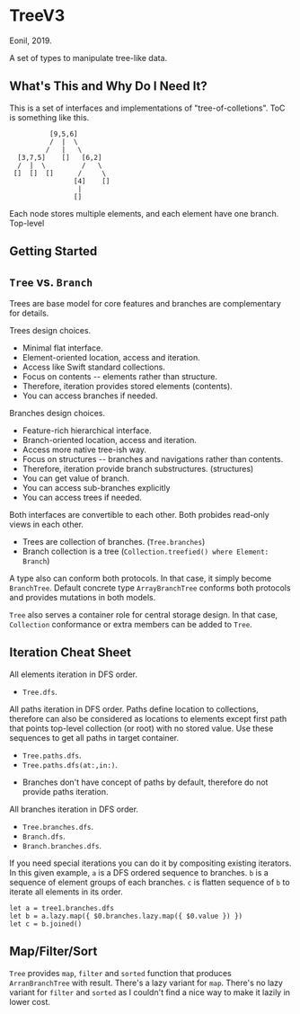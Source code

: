 TreeV3
======
Eonil, 2019.

A set of types to manipulate tree-like data.

What's This and Why Do I Need It?
-----------------------------------------
This is a set of interfaces and implementations of "tree-of-colletions".
ToC is something like this.
        
              [9,5,6]
              /  |  \
             /   |   \
      [3,7,5]    []   [6,2]
      /  |  \         /   \
     []  []  []      /     \
                    [4]    []
                     |
                    []

Each node stores multiple elements, and each element have one branch.
Top-level


Getting Started
-------------------






`Tree` vs. `Branch`
---------------------
Trees are base model for core features 
and branches are complementary for details.

Trees design choices.
- Minimal flat interface.
- Element-oriented location, access and iteration.
- Access like Swift standard collections.
- Focus on contents -- elements rather than structure.
- Therefore, iteration provides stored elements (contents).
- You can access branches if needed.

Branches design choices.
- Feature-rich hierarchical interface.
- Branch-oriented location, access and iteration.
- Access more native tree-ish way.
- Focus on structures -- branches and navigations rather than contents.
- Therefore, iteration provide branch substructures. (structures) 
- You can get value of branch.
- You can access sub-branches explicitly
- You can access trees if needed.

Both interfaces are convertible to each other.
Both probides read-only views in each other.
- Trees are collection of branches. (`Tree.branches`)
- Branch collection is a tree (`Collection.treefied() where Element: Branch`)

A type also can conform both protocols. In that case, it simply become
`BranchTree`. Default concrete type `ArrayBranchTree` conforms both protocols
and provides mutations in both models.

`Tree` also serves a container role for central storage design. 
In that case, `Collection` conformance or extra members can be added to `Tree`.  



Iteration Cheat Sheet
-------------------------
All elements iteration in DFS order.
- `Tree.dfs`.

All paths iteration in DFS order. Paths define location to collections, 
therefore can also be considered as locations to elements except first
path that points top-level collection (or root) with no stored value.
Use these sequences to get all paths in target container.
- `Tree.paths.dfs`.
- `Tree.paths.dfs(at:,in:)`.

* Branches don't have concept of paths by default, 
  therefore do not provide paths iteration.

All branches iteration in DFS order.
- `Tree.branches.dfs`.
- `Branch.dfs`.
- `Branch.branches.dfs`.

If you need special iterations you can do it by compositing existing iterators. 
In this given example, `a` is a DFS ordered sequence to branches. 
`b` is a sequence of element groups of each branches.
`c` is flatten sequence of `b` to iterate all elements in its order.

    let a = tree1.branches.dfs
    let b = a.lazy.map({ $0.branches.lazy.map({ $0.value }) })
    let c = b.joined()



Map/Filter/Sort
-------------------
`Tree` provides `map`, `filter` and `sorted` function that produces `ArranBranchTree`
with result.
There's a lazy variant for `map`. There's no lazy variant for `filter` and `sorted` 
as I couldn't find a nice way to make it lazily in lower cost.




